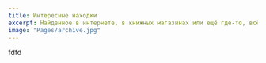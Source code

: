 ```yaml
---
title: Интересные находки
excerpt: Найденное в интернете, в книжных магазинах или ещё где-то, всё здесь.
image: "Pages/archive.jpg"
---
```


fdfd